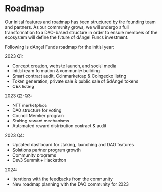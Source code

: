 # Roadmap

Our initial features and roadmap has been structured by the founding team and partners. As our community grows, we will undergo a full transformation to a DAO-based structure in order to ensure members of the ecosystem will define the future of dAngel Funds investment.

Following is dAngel Funds roadmap for the initial year:

2023 Q1:

* Concept creation, website launch, and social media
* Initial team formation & community building
* Smart contract audit, Coinmarketcap & Coingecko listing
* Token generation, private sale & public sale of $dAngel tokens
* CEX listing

&#x20;

2023 Q2-Q3:

* NFT marketplace
* DAO structure for voting
* Council Member program
* Staking reward mechanisms
* Automated reward distribution contract & audit

&#x20;

2023 Q4:

* Updated dashboard for staking, launching and DAO features
* Solutions partner program growth
* Community programs
* Dev3 Summit + Hackathon

&#x20;

2024:

* Iterations with the feedbacks from the community
* New roadmap planning with the DAO community for 2023
